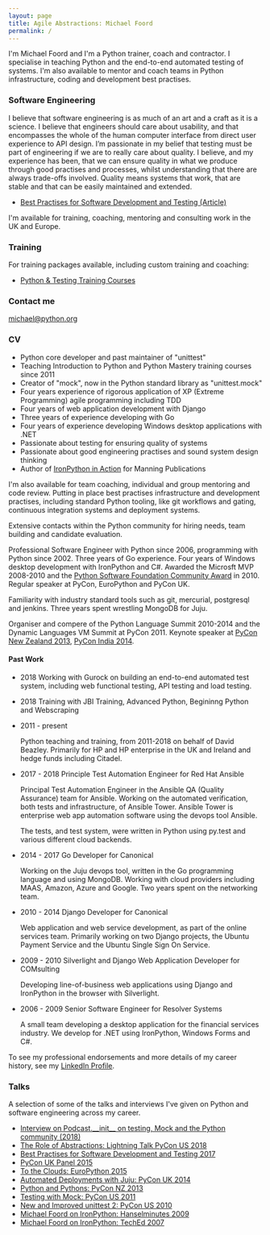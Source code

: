 ```yaml
---
layout: page
title: Agile Abstractions: Michael Foord
permalink: /
---
```


I'm Michael Foord and I'm a Python trainer, coach and contractor. I specialise in
teaching Python and the end-to-end automated testing of systems. I'm also available
to mentor and coach teams in Python infrastructure, coding and development best practises.

### Software Engineering

I believe that software engineering is as much of an art and a craft as it is a science. I
believe that engineers should care about usability, and that encompasses the whole of
the human computer interface from direct user experience to API design. I’m passionate
in my belief that testing must be part of engineering if we are to really care about
quality. I believe, and my experience has been, that we can ensure quality in what we
produce through good practises and processes, whilst understanding that there are
always trade-offs involved. Quality means systems that work, that are stable and that
can be easily maintained and extended.

* [Best Practises for Software Development and Testing (Article)](https://opensource.com/article/17/5/30-best-practices-software-development-and-testing)

I'm available for training, coaching, mentoring and consulting work in the UK and Europe.

### Training

For training packages available, including custom training and coaching:

* [Python & Testing Training Courses](/training)


### Contact me

[michael@python.org](mailto:michael@python.org)


### CV

* Python core developer and past maintainer of "unittest"
* Teaching Introduction to Python and Python Mastery training courses since 2011
* Creator of "mock", now in the Python standard library as "unittest.mock"
* Four years experience of rigorous application of XP (Extreme Programming) agile programming including TDD
* Four years of web application development with Django
* Three years of experience developing with Go
* Four years of experience developing Windows desktop applications with .NET
* Passionate about testing for ensuring quality of systems
* Passionate about good engineering practises and sound system design thinking
* Author of [IronPython in Action](https://www.manning.com/books/ironpython-in-action) for Manning Publications

I'm also available for team coaching, individual and group mentoring and code review. Putting
in place best practises infrastructure and development practises, including standard
Python tooling, like git workflows and gating, continuous integration systems and
deployment systems.

Extensive contacts within the Python community for hiring needs, team building and candidate evaluation.

Professional Software Engineer with Python since 2006, programming with Python since 2002. Three years of Go experience. Four years of Windows desktop development with IronPython and C#. Awarded the Microsft MVP 2008-2010 and the [Python Software Foundation Community Award](http://pyfound.blogspot.com/2010/11/third-quarter-community-service-awards.html) in 2010. Regular speaker at PyCon, EuroPython and PyCon UK.

Familiarity with industry standard tools such as git, mercurial, postgresql and jenkins. Three
years spent wrestling MongoDB for Juju.

Organiser and compere of the Python Language Summit 2010-2014 and the Dynamic Languages VM Summit at PyCon 2011. Keynote speaker at [PyCon New Zealand 2013](https://www.youtube.com/watch?v=IWB_pQacuw4), [PyCon India 2014](https://www.youtube.com/watch?v=TXQDQFq3AAo).

#### Past Work

* 2018 Working with Gurock on building an end-to-end automated test system, including
  web functional testing, API testing and load testing.

* 2018 Training with JBI Training, Advanced Python, Begininng Python and Webscraping

* 2011 - present

  Python teaching and training, from 2011-2018 on behalf of David Beazley. Primarily for
  HP and HP enterprise in the UK and Ireland and hedge funds including Citadel.

* 2017 - 2018 Principle Test Automation Engineer for Red Hat Ansible

  Principal Test Automation Engineer in the Ansible QA (Quality Assurance) team for Ansible. Working on the automated verification, both tests and infrastructure, of Ansible Tower. Ansible Tower is enterprise web app automation software using the devops tool Ansible.

  The tests, and test system, were written in Python using py.test and various different cloud backends.

* 2014 - 2017 Go Developer for Canonical

  Working on the Juju devops tool, written in the Go programming language and using MongoDB. Working with cloud providers including MAAS, Amazon, Azure and Google. Two years spent on the networking team.

* 2010 - 2014 Django Developer for Canonical

  Web application and web service development, as part of the online services team. Primarily working on two Django projects, the Ubuntu Payment Service and the Ubuntu Single Sign On Service.

* 2009 - 2010 Silverlight and Django Web Application Developer for COMsulting

  Developing line-of-business web applications using Django and IronPython in the browser with Silverlight.

* 2006 - 2009 Senior Software Engineer for Resolver Systems

  A small team developing a desktop application for the financial services industry. We develop for .NET using IronPython, Windows Forms and C#.

To see my professional endorsements and more details of my career history, see my [LinkedIn Profile](https://www.linkedin.com/in/michaelfoord/).

### Talks

A selection of some of the talks and interviews I've given on Python and software engineering across my career.

* [Interview on Podcast.\_\_init__ on testing, Mock and the Python community (2018)](https://www.podcastinit.com/michael-foord-on-testing-mock-tdd-and-the-python-community-episode-171/)
* [The Role of Abstractions: Lightning Talk PyCon US 2018](https://youtu.be/c-I0md_3fbQ?t=275)
* [Best Practises for Software Development and Testing 2017](https://opensource.com/article/17/5/30-best-practices-software-development-and-testing)
* [PyCon UK Panel 2015](https://eventil.com/presentations/L1see4-michael-foord-the-pycon-uk-panel)
* [To the Clouds: EuroPython 2015](https://pyvideo.org/europython-2015/to-the-clouds-why-you-should-deploy-to-the-cloud-even-if-you-dont-want-to.html)
* [Automated Deployments with Juju: PyCon UK 2014](https://pyvideo.org/pycon-uk-2014/repeatable-automated-deployments-with-juju.html)
* [Python and Pythons: PyCon NZ 2013](https://www.youtube.com/watch?v=IWB_pQacuw4)
* [Testing with Mock: PyCon US 2011](https://pyvideo.org/pycon-us-2011/pycon-2011--testing-with-mock.html)
* [New and Improved unittest 2: PyCon US 2010](https://pyvideo.org/pycon-us-2010/pycon-2010--new--and--improved--coming-changes-to.html)
* [Michael Foord on IronPython: Hanselminutes 2009](https://player.fm/series/hanselminutes-fresh-talk-and-tech-for-developers/ironpython-with-michael-foord)
* [Michael Foord on IronPython: TechEd 2007](https://www.youtube.com/watch?v=aSYT52Q8Mf4)

